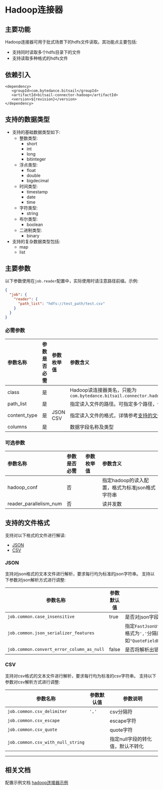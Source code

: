 # Hadoop连接器

## 主要功能

Hadoop连接器可用于批式场景下的hdfs文件读取。其功能点主要包括:

 - 支持同时读取多个hdfs目录下的文件
 - 支持读取多种格式的hdfs文件

## 依赖引入

```text
<dependency>
   <groupId>com.bytedance.bitsail</groupId>
   <artifactId>bitsail-connector-hadoop</artifactId>
   <version>${revision}</version>
</dependency>
```

## 支持的数据类型
 - 支持的基础数据类型如下:
    - 整数类型:
        - short
        - int
        - long
        - bitinteger
    - 浮点类型:
        - float
        - double
        - bigdecimal
    - 时间类型:
        - timestamp
        - date
        - time
    - 字符类型:
        - string
    - 布尔类型:
        - boolean
    - 二进制类型:
        - binary
 - 支持的复杂数据类型包括:
    - map
    - list
    
## 主要参数

以下参数使用在`job.reader`配置中，实际使用时请注意路径前缀。示例:
```json
{
  "job": {
    "reader": {
      "path_list": "hdfs://test_path/test.csv"
    }
  }
}
```

### 必需参数

| 参数名称         | 参数是否必需 | 参数枚举值       | 参数含义                                                                              |
|:-------------|:-------|:------------|:----------------------------------------------------------------------------------|
| class        | 是      |             | Hadoop读连接器类名，只能为`com.bytedance.bitsail.connector.hadoop.source.HadoopInputFormat` |
| path_list    | 是      |             | 指定读入文件的路径。可指定多个路径，使用`','`分隔                                                       |
| content_type | 是      | JSON<br>CSV | 指定读入文件的格式，详情参考[支持的文件格式](#jump_format)                                             |
| columns      | 是      |             | 数据字段名称及类型                                                                         |

### 可选参数
| 参数名称                   | 参数是否必需 | 参数枚举值 | 参数含义                         |
|:-----------------------|:-------|:------|:-----------------------------|
| hadoop_conf            | 否      |       | 指定hadoop的读入配置，格式为标准json格式字符串 |
| reader_parallelism_num | 否      |       | 读并发数                         |


## <span id="jump_format">支持的文件格式</span>

支持对以下格式的文件进行解读:

- [JSON](#jump_json)
- [CSV](#jump_csv)

<!-- - [PROTOBUF]&#40;#jump_protobuf&#41; ) -->

### <span id="jump_json">JSON</span>
支持对json格式的文本文件进行解析，要求每行均为标准的json字符串。
支持以下参数对json解析方式进行调整:


| 参数名称                                      | 参数默认值 | 参数说明                                                                          |
|-------------------------------------------|-------|-------------------------------------------------------------------------------|
| `job.common.case_insensitive`             | true  | 是否对json字段中的key大小写敏感                                                           |
| `job.common.json_serializer_features`     |       | 指定`FastJsonUtil`进行解析时的模式，格式为`','`分隔的字符串，例如`"QuoteFieldNames,UseSingleQuotes"` |
| `job.common.convert_error_column_as_null` | false | 是否将解析出错的字段置为null                                                              |

### <span id="jump_csv">CSV</span>
支持对csv格式的文本文件进行解析，要求每行均为标准的csv字符串。
支持以下参数对csv解析方式进行调整:


| 参数名称                              | 参数默认值 | 参数说明               |
|-----------------------------------|-------|--------------------|
| `job.common.csv_delimiter`        | `','` | csv分隔符             |
| `job.common.csv_escape`           |       | escape字符           |
| `job.common.csv_quote`            |       | quote字符            |
| `job.common.csv_with_null_string` |       | 指定null字段的转化值，默认不转化 |

<!--
### <span id="jump_protobuf">PROTOBUF</span>

支持对protobuf格式文件进行解析。

解析protobuf格式文件时，必需以下参数:


| 参数名称 | 参数是否必需   | 参数说明 |

|--------|----------|---------|

|`job.common.proto.descriptor`| 是 |base64方式存储protobufm描述文件|

|`job.common.proto.class_name`| 是 |指定protobuf描述文件中用于解析的类名|
-->

----


## 相关文档

配置示例文档 [hadoop连接器示例](./hadoop-example_zh.md)

